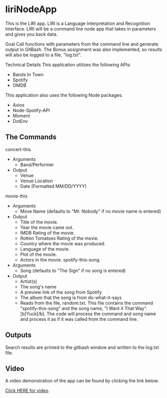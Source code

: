 # liriNodeApp
This is the LIRI app.  LIRI is a Language Interpretation and Recognition Interface. LIRI will be a command line node app that takes in parameters and gives you back data.

Goal
Call functions with parameters from the command line and generate output in GitBash.  The Bonus assignment was also implemented, so results will also be logged to a file, "log.txt".  

Technical Details
This application utilizes the following APIs:

* Bands In Town
* Spotify
* OMDB

This application also uses the following Node packages:
* Axios
* Node-Spotify-API
* Moment
* DotEnv

## The Commands ##
concert-this 
* Arguments
  * Band/Performer
* Output
  * Venue
  * Venue Location
  * Date (Formatted MM/DD/YYYY)
  
 movie-this
 * Arguments
   * Move Name (defaults to "Mr. Nobody" if no movie name is entered)
 * Output
   * Title of the movie.
   * Year the movie came out.
   * IMDB Rating of the movie.
   * Rotten Tomatoes Rating of the movie.
   * Country where the movie was produced.
   * Language of the movie.
   * Plot of the movie.
   * Actors in the movie.
spotify-this-song
* Arguments
  * Song (defaults to "The Sign" if no song is entered)
* Output
  * Artist(s)
  * The song's name
  * A preview link of the song from Spotify
  * The album that the song is from
 do-what-it-says
  * Reads from the file, random.txt.  This file contains the command "spotify-this-song" and the song name, "I Want it That Way".  [b]Yuck[/b]. The code will process the command and song name and process it as if it was called from the command line.

  
  
## Outputs ##
  Search results are printed to the gitbash window and written to the log.txt file.
  
## Video ##
  A video demonstration of the app can be found by clicking the link below.

 [Click HERE for video](https://drive.google.com/open?id=1fjm3pj0Fic4sc1C2VX2RjvNjjJZP_ZOc).

